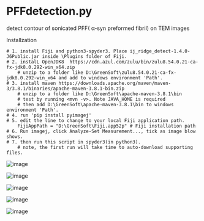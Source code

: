 # PFFdetection.py
detect contour of  sonicated PFF( α-syn preformed fibril) on TEM images


Installzation

    # 1. install Fiji and python3-spyder3. Place ij_ridge_detect-1.4.0-J6Public.jar inside \Plugins folder of Fiji.
    # 2. instalL OpenJDK8  https://cdn.azul.com/zulu/bin/zulu8.54.0.21-ca-fx-jdk8.0.292-win_x64.zip
        # unzip to a folder like D:\GreenSoft\zulu8.54.0.21-ca-fx-jdk8.0.292-win_x64 and add to windows environment 'Path'.
    # 3. install maven https://downloads.apache.org/maven/maven-3/3.8.1/binaries/apache-maven-3.8.1-bin.zip
        # unzip to a folder like D:\GreenSoft\apache-maven-3.8.1\bin 
        # test by running <mvn -v>. Note JAVA_HOME is required
        # then add D:\GreenSoft\apache-maven-3.8.1\bin to windows environment 'Path'.
    # 4. run 'pip install pyimagej'
    # 5. edit the line to change to your local Fiji application path.
        FijiAppPath = "D:\GreenSoft\Fiji.app52p" # Fiji installation path
    # 6. Run imagej, click Analyze-Set Measurement..., tick as image blow shows.
    # 7. then run this script in spyder3(in python3).
        # note, the first run will take time to auto-download supporting files.
        
![image](https://user-images.githubusercontent.com/22294036/138417196-84b377da-3218-4114-a7b8-2cbd50c939e0.png)

![image](https://user-images.githubusercontent.com/22294036/137282608-c3ad8fee-b4a0-4f2d-a3da-3057f5494965.png)

![image](https://user-images.githubusercontent.com/22294036/137282738-cf812845-3fb5-4dd6-a262-b5c69127920a.png)

![image](https://user-images.githubusercontent.com/22294036/129352315-011cbee9-7fd8-4881-b62a-7a8f34a7c2c1.png)

![image](https://user-images.githubusercontent.com/22294036/129352406-4981fe1a-4b70-4bc2-b2b4-b3cbd6ee76de.png)

